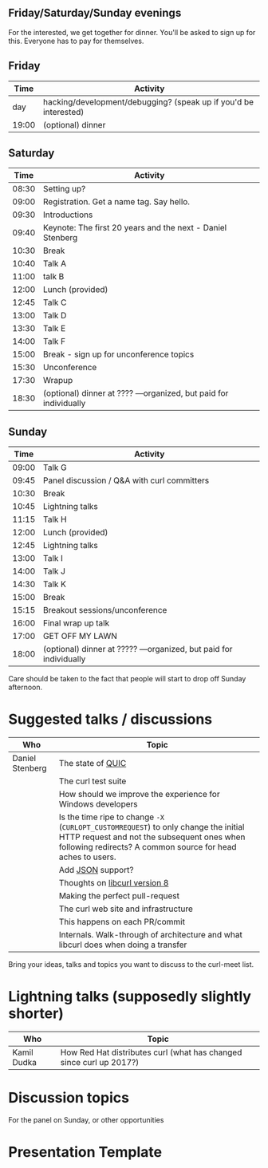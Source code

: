 ## Friday/Saturday/Sunday evenings

For the interested, we get together for dinner. You'll be asked to sign up for this. Everyone has to pay for themselves.

## Friday

| Time  | Activity |
|-------|----------|
| day   | hacking/development/debugging? (speak up if you'd be interested)
| 19:00 | (optional) dinner 

## Saturday

| Time  | Activity |
|-------|----------|
| 08:30 | Setting up?
| 09:00 | Registration. Get a name tag. Say hello.
| 09:30 | Introductions
| 09:40 | Keynote: The first 20 years and the next - Daniel Stenberg
| 10:30 | Break
| 10:40 | Talk A
| 11:00 | talk B
| 12:00 | Lunch (provided)
| 12:45 | Talk C
| 13:00 | Talk D
| 13:30 | Talk E
| 14:00 | Talk F
| 15:00 | Break - sign up for unconference topics
| 15:30 | Unconference
| 17:30 | Wrapup
| 18:30 | (optional) dinner at ???? —organized, but paid for individually

## Sunday

| Time | Activity |
|-------|----------|
| 09:00 | Talk G
| 09:45 | Panel discussion / Q&A with curl committers
| 10:30 | Break
| 10:45 | Lightning talks
| 11:15 | Talk H
| 12:00 | Lunch (provided)
| 12:45 | Lightning talks
| 13:00 | Talk I
| 14:00 | Talk J
| 14:30 | Talk K
| 15:00 | Break
| 15:15 | Breakout sessions/unconference
| 16:00 | Final wrap up talk
| 17:00 | GET OFF MY LAWN
| 18:00 | (optional) dinner at ????? —organized, but paid for individually

Care should be taken to the fact that people will start to drop off Sunday afternoon.

# Suggested talks / discussions

| Who | Topic |
|-----|-------|
| Daniel Stenberg | The state of [QUIC](QUIC)
|  | The curl test suite
|  | How should we improve the experience for Windows developers
|  | Is the time ripe to change `-X` (`CURLOPT_CUSTOMREQUEST`) to only change the initial HTTP request and not the subsequent ones when following redirects? A common source for head aches to users.
|  | Add [JSON](JSON) support?
|  | Thoughts on [libcurl version 8](libcurl-8)
|  | Making the perfect pull-request
|  | The curl web site and infrastructure
|  | This happens on each PR/commit
|  | Internals. Walk-through of architecture and what libcurl does when doing a transfer


Bring your ideas, talks and topics you want to discuss to the curl-meet list.

# Lightning talks (supposedly slightly shorter)

| Who | Topic |
|-----|-------|
|Kamil Dudka|How Red Hat distributes curl (what has changed since curl up 2017?)|

# Discussion topics

For the panel on Sunday, or other opportunities


# Presentation Template

